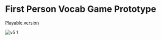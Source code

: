 # First Person Vocab Game Prototype
[Playable version](http://version-five-two.s3-website-us-east-1.amazonaws.com/)

![v5 1](https://github.com/user-attachments/assets/7a125242-12c5-4292-9ccb-b624cc2fd178)
